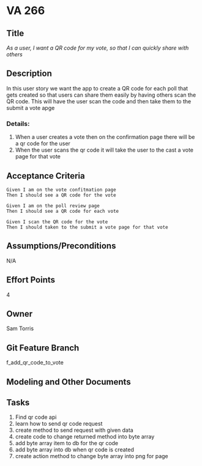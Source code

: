# VA 266


## Title

*As a user, I want a QR code for my vote, so that I can quickly share with others*

## Description

In this user story we want the app to create a QR code for each poll that gets created so that users
can share them easily by having others scan the QR code. This will have the user scan the code and then take them to the
submit a vote apge

### Details:

1. When a user creates a vote then on the confirmation page there will be a qr code for the user
2. When the user scans the qr code it will take the user to the cast a vote page for that vote

## Acceptance Criteria
    Given I am on the vote confitmation page
    Then I should see a QR code for the vote

    Given I am on the poll review page
    Then I should see a QR code for each vote

    Given I scan the QR code for the vote
    Then I should taken to the submit a vote page for that vote
## Assumptions/Preconditions
N/A

## Effort Points
4


## Owner
Sam Torris


## Git Feature Branch
f_add_qr_code_to_vote


## Modeling and Other Documents


## Tasks
1. Find qr code api
2. learn how to send qr code request
3. create method to send request with given data
4. create code to change returned method into byte array
5. add byte array item to db for the qr code
6. add byte array into db when qr code is created
7. create action method to change byte array into png for page